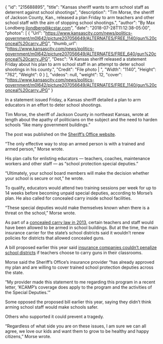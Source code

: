 {
  "id": "215688895",
  "title": "Kansas sheriff wants to arm school staff as deterrent against school shootings",
  "description": "Tim Morse, the sheriff of Jackson County, Kan., released a plan Friday to arm teachers and other school staff with the aim of stopping school shootings.",
  "author": "By Max Londberg jlondberg@kcstar.com",
  "date": "2018-07-28T11:12:38-05:00",
  "photos": [
    {
      "Url": "https://www.kansascity.com/news/politics-government/m0l642/picture207056649/ALTERNATES/FREE_1140/gun%20conceal%20carry.JPG",
      "thumb_url": "https://www.kansascity.com/news/politics-government/m0l642/picture207056649/ALTERNATES/FREE_640/gun%20conceal%20carry.JPG",
      "Desc": "A Kansas sheriff released a statement Friday about his plan to arm school staff in an attempt to deter school shootings in his county.",
      "Credit": "File photo | ",
      "Width": "1140",
      "Height": "762",
      "Weight": 0
    }
  ],
  "videos": null,
  "weight": 12,
  "cover": "https://www.kansascity.com/news/politics-government/m0l642/picture207056649/ALTERNATES/FREE_1140/gun%20conceal%20carry.JPG"
}

<p>In a statement issued Friday, a Kansas sheriff detailed a plan to arm educators in an effort to deter school shootings.</p><p>Tim Morse, the sheriff of Jackson County in northeast Kansas, wrote at length about the apathy of politicians on the subject and the need to harden schools “like many government buildings.”</p><p>The post was published on the <a href="https://www.jasoks.org/press-release-18-0727/" target="_blank">Sheriff’s Office website</a>.</p><p>“The only effective way to stop an armed person is with a trained and armed person,” Morse wrote.</p><p>His plan calls for enlisting educators — teachers, coaches, maintenance workers and other staff — as “school protection special deputies.”</p><p>“Ultimately, your school board members will make the decision whether your school is secure or not,” he wrote.</p><p>To qualify, educators would attend two training sessions per week for up to 14 weeks before becoming unpaid special deputies, according to Morse’s plan. He also called for concealed carry inside school facilities.</p><p>“These special deputies would make themselves known when there is a threat on the school,” Morse wrote.</p><p>As part of a <a href="http://www.kansascity.com/news/local/article322240/Concealed-carry-law-changes-in-Kansas-begin-Monday.html" target="_blank">concealed carry law in 2013</a>, certain teachers and staff would have been allowed to be armed in school buildings. But at the time, the main insurance carrier for the state’s school districts said it wouldn’t renew policies for districts that allowed concealed guns.</p><p>A bill proposed earlier this year said <a href="https://www.kansascity.com/news/politics-government/article206978009.html" target="_blank">insurance companies couldn’t penalize school districts</a> if teachers choose to carry guns in their classrooms.</p><p>Morse said the Sheriff’s Office’s insurance provider “has already approved my plan and are willing to cover trained school protection deputies across the state.</p><p>“My provider made this statement to me regarding this program in a recent letter, ‘KCAMP’s coverage does apply to the program and the activities of the Special Deputies.’”<br /></p><p>Some opposed the proposed bill earlier this year, saying they didn’t think arming school staff would make schools safer.</p><p>Others who supported it could prevent a tragedy.</p><p>“Regardless of what side you are on these issues, I am sure we can all agree, we love our kids and want them to grow to be healthy and happy citizens,” Morse wrote. </p>

